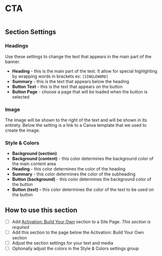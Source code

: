 # CTA

<figure><img src="https://import.cdn.thinkific.com/164072/courses/2010960/CTA-220924-102200.jpg" alt=""><figcaption></figcaption></figure>



## Section Settings

### Headings

Use these settings to change the text that appears in the main part of the banner.

* **Heading** - this is the main part of the text. It allow for special highlghting by wrapping words in brackets ex: `[SINGLEWORD]`
* **Summary** - this is the text that appears below the heading
* **Button Text** - this is the text that appears on the button
* **Button Page** - choose a page that will be loaded when the button is selected

### Image

The image will be shown to the right of the text and will be shown in its entirety. Below the setting is a link to a Canva template that we used to create the image.

### Style & Colors

* **Background (section)**&#x20;
* **Background (content)** - this color determines the background color of the main content area
* **Heading** - this color determines the color of the heading
* **Summary** - this color determines the color of the subheading
* **Button (background)** - this color determines the background color of the button
* **Button (text) -** this color determines the color of the text to be used on the button



## How to use this section

* [ ] Add [Activation: Build Your Own](activation-build-your-own-section.md) section to a Site Page. _This section is required_
* [ ] Add this section to the page below the Activation: Build Your Own section
* [ ] Adjust the section settings for your text and media
* [ ] Optionally adjust the colors in the Style & Colors settings group
